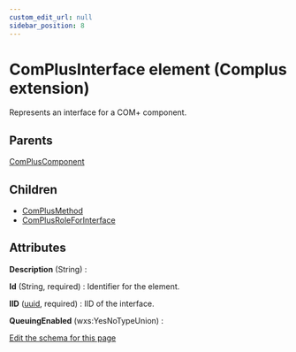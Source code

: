```yaml
---
custom_edit_url: null
sidebar_position: 8
---
```

# ComPlusInterface element (Complus extension)
Represents an interface for a COM+ component.

## Parents
[ComPlusComponent](compluscomponent.md)

## Children
* [ComPlusMethod](complusmethod.md) 
* [ComPlusRoleForInterface](complusroleforinterface.md) 

## Attributes
**Description** (String)
  : 

**Id** (String, required)
  : Identifier for the element.

**IID** ([uuid](uuid.md 'Values of this type will look like: "01234567-89AB-CDEF-0123-456789ABCDEF".'), required)
  : IID of the interface.

**QueuingEnabled** (wxs:YesNoTypeUnion)
  : 


[Edit the schema for this page](https://github.com/wixtoolset/web/blob/master/src/xsd4/complus.xsd)